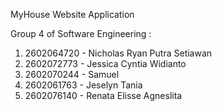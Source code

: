 MyHouse Website Application


Group 4 of Software Engineering :

1. 2602064720 - Nicholas Ryan Putra Setiawan
2. 2602072773 - Jessica Cyntia Widianto
3. 2602070244 - Samuel
4. 2602061763 - Jeselyn Tania 
5. 2602076140 - Renata Elisse Agneslita


